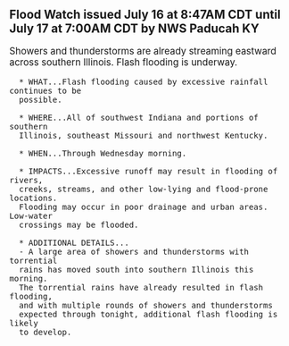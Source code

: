 <p>
   <h2>Flood Watch issued July 16 at 8:47AM CDT until July 17 at 7:00AM CDT by NWS Paducah KY</h2>
   <div style="font-size:120%">Showers and thunderstorms are already streaming eastward across
      southern Illinois. Flash flooding is underway.
      
      * WHAT...Flash flooding caused by excessive rainfall continues to be
      possible.
      
      * WHERE...All of southwest Indiana and portions of southern
      Illinois, southeast Missouri and northwest Kentucky.
      
      * WHEN...Through Wednesday morning.
      
      * IMPACTS...Excessive runoff may result in flooding of rivers,
      creeks, streams, and other low-lying and flood-prone locations.
      Flooding may occur in poor drainage and urban areas. Low-water
      crossings may be flooded.
      
      * ADDITIONAL DETAILS...
      - A large area of showers and thunderstorms with torrential
      rains has moved south into southern Illinois this morning.
      The torrential rains have already resulted in flash flooding,
      and with multiple rounds of showers and thunderstorms
      expected through tonight, additional flash flooding is likely
      to develop.
   </div>
</p>
